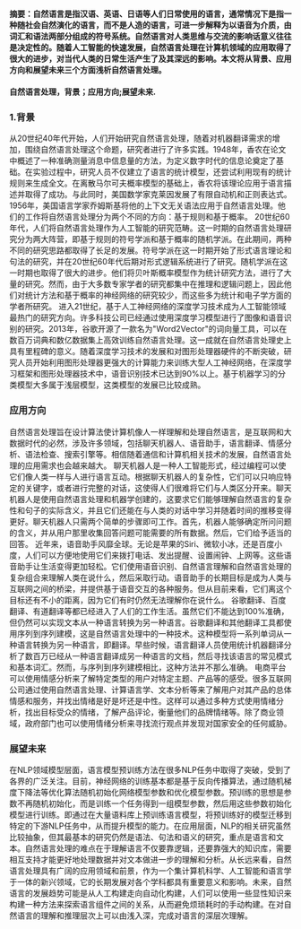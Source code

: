 #### 摘要：自然语言是指汉语、英语、日语等人们日常使用的语言，通常情况下是指一种随社会自然演化的语言，而不是人造的语言，可进一步解释为以语音为介质，由词汇和语法两部分组成的符号系统。自然语言对人类思维与交流的影响话意义往往是决定性的。随着人工智能的快速发展，自然语言处理在计算机领域的应用取得了很大的进步，对当代人类的日常生活产生了及其深远的影响。本文将从背景、应用方向和展望未来三个方面浅析自然语言处理。
#### 自然语言处理，背景；应用方向;展望未来.
### 1.背景
从20世纪40年代开始，人们开始研究自然语言处理，随着对机器翻译需求的增加，围绕自然语言处理这个命题，研究者进行了许多实践。1948年，香农在论文中概述了一种准确测量消息中信息量的方法，为定义数字时代的信息论奠定了基础。在实验过程中，研究人员不仅建立了语言的统计模型，还尝试利用现有的统计规则来生成全文。在离散马尔可夫概率模型的基础上，香农将该理论应用于语言描述并取得了成功。与此同时，美国数学家克莱因发展了有限自动机和正则表达式。1956年，美国语言学家乔姆斯基将他的上下文无关语法应用于自然语言处理。他们的工作将自然语言处理分为两个不同的方向：基于规则和基于概率。
20世纪60年代，人们将自然语言处理作为人工智能的研究范畴。这一时期的自然语言处理研究分为两大阵营，即基于规则的符号学派和基于概率的随机学派。在此期间，两种不同的研究思路都取得了长足的发展。符号学派在这一时期开始了形式语言理论和句法的研究，并在20世纪60年代后期对形式逻辑系统进行了研究。随机学派在这一时期也取得了很大的进步。他们将贝叶斯概率模型作为统计研究方法，进行了大量的研究。然而，由于大多数专家学者的研究都集中在推理和逻辑问题上，因此他们对统计方法和基于概率的神经网络的研究较少，而这些多为统计和电子学方面的学者所研究。
进入21世纪，基于人工神经网络的深度学习技术成为人工智能领域最热门的研究方向。许多科技公司已经通过使用深度学习模型进行了图像和语音识别的研究。2013年，谷歌开源了一款名为"Word2Vector"的词向量工具，可以在数百万词典和数亿数据集上高效训练自然语言处理。这一成就在自然语言处理史上具有里程碑的意义。随着深度学习技术的发展和对图形处理器硬件的不断突破，研究人员开始利用图形处理器更强大的计算能力来训练大型人工神经网络，在深度学习框架和图形处理器技术中，语音识别技术已达到90%以上。基于机器学习的分类模型大多属于浅层模型，这类模型的发展已比较成熟。

### 应用方向
自然语言处理旨在设计算法使计算机像人一样理解和处理自然语言，是互联网和大数据时代的必然，涉及许多领域，包括聊天机器人、语音助手，语言翻译、情感分析、语法检查、搜索引擎等。相信随着通信和计算机相关技术的发展，自然语言处理的应用需求也会越来越大。
聊天机器人是一种人工智能形式，经过编程可以使它们像人类一样与人进行语言互动。根据聊天机器人的复杂性，它们可以只响应特定的关键字，或者进行完整的对话，这使得人们很难将它们与人类区分开来。聊天机器人是使用自然语言处理和机器学创建的，这要求它们能够理解自然语言的复杂性和句子的实际含义，并且它们还能在与人类的对话中学习并随着时间的推移变得更好。聊天机器人只需两个简单的步骤即可工作。首先，机器人能够确定所问问题的含义，并从用户那里收集回答问题可能需要的所有数据。然后，它们给予适当的回答。
近年来，语音助手风靡全球。无论是苹果的Siri、微软小冰，还是百度小度，人们可以方便地使用它们来拨打电话、发出提醒、设置闹钟、上网等。这些语音助手让生活变得更加轻松。它们使用语音识别、自然语言理解和自然语言处理的复杂组合来理解人类在说什么，然后采取行动。语音助手的长期目标是成为人类与互联网之间的桥梁，并提供基于语音交互的各种服务。但从目前来看，它们离这个目标还有不小的距离，因为它们有时仍然无法理解你在说什么。
谷歌翻译、百度翻译、有道翻译等都已经进入了人们的工作生活。虽然它们不能达到100%准确，但仍然可以实现文本从一种语言转换为另一种语言。谷歌翻译和其他翻译工具都使用序列到序列建模，这是自然语言处理中的一种技术。这种模型将一系列单词从一种语言转换为另一种语言，即翻译。早些时候，语言翻译人员使用统计机器翻译分析了数百万已经从一种语言翻译成另一种语言的文档，然后寻找该语言的常见模式和基本词汇。然而，与序列到序列建模相比，这种方法并不那么准确。
电商平台可以使用情感分析来了解特定类型的用户对特定主题、产品等的感受。很多互联网公司通过使用自然语言处理、计算语言学、文本分析等来了解用户对其产品的总体情感和服务，并找出情绪是好是坏还是中性。这样可以通过多种方式使用情绪分析，找出目标受众的情绪，了解产品评论，衡量他们的品牌情绪等。除了商业领域，政府部门也可以使用情绪分析来寻找流行观点并发现对国家安全的任何威胁。
### 展望未来
在NLP领域模型层面，语言模型预训练方法在很多NLP任务中取得了突破，受到了各界的广泛关注。目前，神经网络的训练基本都是基于反向传播算法，通过随机梯度下降法等优化算法随机初始化网络模型参数和优化模型参数。预训练的思想是参数不再随机初始化，而是训练一个任务得到一组模型参数，然后用这些参数初始化模型进行训练。即通过在大量语料库上预训练语言模型，将预训练好的模型迁移到特定的下游NLP任务中，从而提升模型的能力。在应用层面，NLP的相关研究虽然比较抽象，但其最基本的研究仍然是语法、句法和语义的研究，重点是语言和文本。自然语言处理的难点在于理解语言不仅要靠逻辑，还要靠强大的知识库，需要相互支持才能更好地处理数据并对文本做进一步的理解和分析。从长远来看，自然语言处理具有广阔的应用领域和前景，作为一个集计算机科学、人工智能和语言学于一体的新兴领域，它的长期发展对各个学科都具有重要意义和影响。未来，自然语言的发展趋势可能是从人工构建走向自动化构建，人们可以使用一些显性知识来构建一种方法来探索语言组件之间的关系，从而避免烦琐耗时的手动构建。在对自然语言的理解和推理层次上可以由浅入深，完成对语言的深层次理解。
